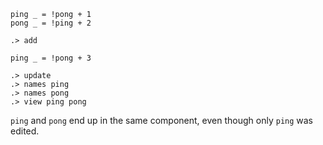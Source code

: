 ```unison
ping _ = !pong + 1
pong _ = !ping + 2
```

```ucm
.> add
```

```unison
ping _ = !pong + 3
```

```ucm
.> update
.> names ping
.> names pong
.> view ping pong
```

`ping` and `pong` end up in the same component, even though only `ping` was edited.
